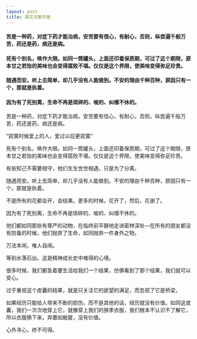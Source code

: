 ```yaml
---
layout: post
title: 莲花次第开放
---
```

#### 苦是一种药，对症下药才能治病，安苦要有信心，有耐心，否则，纵尝遍千般万苦，药还是药，病还是病。          
#### 死有个别名，唤作大限。如同一筒罐头，上面还印着保质期，可过了这个期限，原本甘之若饴的美味也会变得腐败不堪。仅仅是这个界限，使美味变得弥足珍贵。             
#### 随遇而安。听上去简单，却几乎没有人能做到。不安的理由千种百种，原因只有一个，那就是执着。               
#### 因为有了死别离，生命不再是琐碎的、唆的、纠缠不休的。                 
<!-- more -->
苦是一种药，对症下药才能治病，安苦要有信心，有耐心，否则，纵尝遍千般万苦，药还是药，病还是病。               

“寂寞时候爱上的人，爱过以后更寂寞”               

死有个别名，唤作大限。如同一筒罐头，上面还印着保质期，可过了这个期限，原本甘之若饴的美味也会变得腐败不堪。仅仅是这个界限，使美味变得弥足珍贵。               

有些知己不需要相守，他们生生世世相遇，只是为了分离。               

随遇而安。听上去简单，却几乎没有人能做到。不安的理由千种百种，原因只有一个，那就是执着。               

不是所有的花都会开，会结果。更多的时候，花开了，然后，花谢了。               

因为有了死别离，生命不再是琐碎的、唆的、纠缠不休的。               

他们都如同那些有尊严的动物，在临终前平静地走进密林深处—在所有的朋友都没有防备的时候，他们抛弃了生命，如同抛弃一件身外之物。               

万法本闲，唯人自闹。               

等到水落石出。这是精神成长史中难得的心境。               

很多时候，我们都急着要生活给我们一个结果，仿佛看到了那个结果，我们就可以安心。               

过于重视这个皮囊的结果，就是只关注它的欲望的满足，而忽视了它是桥梁，               

如果经历只能给人带来不断的损伤，而不是其他的话，经历就没有价值。如同这皮囊，我们一次次地穿上它，就像穿上我们的换季衣服，我们根本不认识不了解它，所以衣服换下来，弃置如敝屣，没有价值。               

心外寻心，终不可得。               
